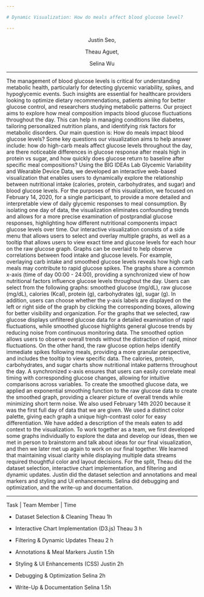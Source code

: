 ```yaml
---

# Dynamic Visualization: How do meals affect blood glucose level?

---
```


<p align="center">
Justin Seo,
</p>

<p align="center">
Theau Aguet,
</p>

<p align="center">
Selina Wu
</p>


---
The management of blood glucose levels is critical for understanding metabolic health, particularly for detecting glycemic variability, spikes, and hypoglycemic events. Such insights are essential for healthcare providers looking to optimize dietary recommendations, patients aiming for better glucose control, and researchers studying metabolic patterns. Our project aims to explore how meal composition impacts blood glucose fluctuations throughout the day. This can help in managing conditions like diabetes, tailoring personalized nutrition plans, and identifying risk factors for metabolic disorders. Our main question is: How do meals impact blood glucose levels? Some key questions our visualization aims to help answer include: how do high-carb meals affect glucose levels throughout the day, are there noticeable differences in glucose response after meals high in protein vs sugar, and how quickly does glucose return to baseline after specific meal compositions?
 Using the BIG IDEAs Lab Glycemic Variability and Wearable Device Data, we developed an interactive web-based visualization that enables users to dynamically explore the relationship between nutritional intake (calories, protein, carbohydrates, and sugar) and blood glucose levels. 
	For the purposes of this visualization, we focused on February 14, 2020, for a single participant, to provide a more detailed and interpretable view of daily glycemic responses to meal consumption. By isolating one day of data, the visualization eliminates confounding trends and allows for a more precise examination of postprandial glucose responses, highlighting how different nutritional components impact glucose levels over time.
	Our interactive visualization consists of a side menu that allows users to select and overlay multiple graphs, as well as a tooltip that allows users to view exact time and glucose levels for each hour on the raw glucose graph. Graphs can be overlaid to help observe correlations between food intake and glucose levels. For example, overlaying carb intake and smoothed glucose levels reveals how high carb meals may contribute to rapid glucose spikes. The graphs share a common x-axis (time of day 00:00 - 24:00), providing a synchronized view of how nutritional factors influence glucose levels throughout the day. Users can select from the following graphs: smoothed glucose (mg/dL), raw glucose (mg/dL), calories (Kcal), protein (g), carbohydrates (g), sugar (g). In addition, users can choose whether the y-axis labels are displayed on the left or right side of the graph by clicking the corresponding boxes, allowing for better visibility and organization.
	For the graphs that we selected, raw glucose displays unfiltered glucose data for a detailed examination of rapid fluctuations, while smoothed glucose highlights general glucose trends by reducing noise from continuous monitoring data. The smoothed option allows users to observe overall trends without the distraction of rapid, minor fluctuations. On the other hand, the raw glucose option helps identify immediate spikes following meals, providing a more granular perspective, and includes the tooltip to view specific data. The calories, protein, carbohydrates, and sugar charts show nutritional intake patterns throughout the day. A synchronized x-axis ensures that users can easily correlate meal timing with corresponding glucose changes, allowing for intuitive comparisons across variables. 
	To create the smoothed glucose data, we applied an exponential smoothing function to the raw glucose data to create the smoothed graph, providing a clearer picture of overall trends while minimizing short term noise. We also used February 14th 2020 because it was the first full day of data that we are given. We used a distinct color palette, giving each graph a unique high-contrast color for easy differentiation. 
	We have added a description of the meals eaten to add context to the visualization.
	To work together as a team, we first developed some graphs individually to explore the data and develop our ideas, then we met in person to brainstorm and talk about ideas for our final visualization, and then we later met up again to work on our final together. We learned that maintaining visual clarity while displaying multiple data streams required thoughtful color and layout decisions. For the split, Theau did the dataset selection, interactive chart implementation, and filtering and dynamic updates. Justin did the dataset selection and annotations and meal markers and styling and UI enhancements. Selina did debugging and optimization, and the write-up and documentation. 

---
Task | Team Member | Time


* Dataset Selection & Cleaning
Theau 1h




* Interactive Chart Implementation (D3.js)
Theau 3 h




* Filtering & Dynamic Updates
Theau 2 h




* Annotations & Meal Markers
Justin     1.5h




* Styling & UI Enhancements (CSS)
Justin        2h




* Debugging & Optimization
Selina
2h


* Write-Up & Documentation
Selina
1.5h




